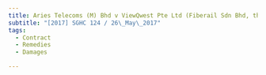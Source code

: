 ```yaml
---
title: Aries Telecoms (M) Bhd v ViewQwest Pte Ltd (Fiberail Sdn Bhd, third party) 
subtitle: "[2017] SGHC 124 / 26\_May\_2017"
tags:
  - Contract
  - Remedies
  - Damages

---
```


